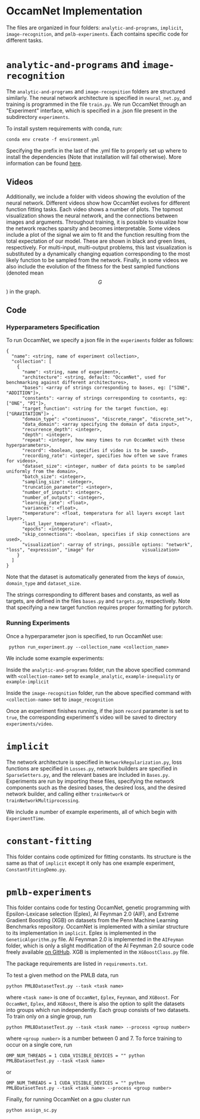 # OccamNet Implementation

The files are organized in four folders: `analytic-and-programs`, `implicit`, `image-recognition`, and `pmlb-experiments`. Each contains specific code for different tasks. 

# `analytic-and-programs` and `image-recognition`
The `analytic-and-programs` and `image-recognition` folders are structured similarly. The neural network architecture is specified in `neural_net.py`, and training is programmed in the file `train.py`. We run OccamNet through an "Experiment" interface, which is specified in a .json file present in the subdirectory `experiments`.

To install system requirements with conda, run:
```
conda env create -f environment.yml
```
Specifying the prefix in the last of the .yml file to properly set up where to install the dependencies (Note that installation will fail otherwise). More information can be found [here](https://docs.conda.io/projects/conda/en/latest/user-guide/tasks/manage-environments.html). 



## Videos

Additionally, we include a folder with videos showing the evolution of the neural network. Different videos show how OccamNet evolves for different function fitting tasks. Each video shows a number of plots. The topmost visualization shows the neural network, and the connections between images and arguments. Throughout training, it is possible to visualize how the network reaches sparsity and becomes interpretable. Some videos include a plot of the signal we aim to fit and the function resulting from the total expectation of our model. These are shown in black and green lines, respectively. For multi-input, multi-output problems, this last visualization is substituted by a dynamically changing equation corresponding to the most likely function to be sampled from the network. Finally, in some videos we also include the evolution of the fitness for the best sampled functions (denoted mean $$G$$) in the graph.



## Code



### Hyperparameters Specification

To run OccamNet, we specify a json file in the `experiments` folder as follows:



```
{
  "name": <string, name of experiment collection>,
  "collection": [
    {
      "name": <string, name of experiment>,
      "architecture": <string, default: "OccamNet", used for benchmarking against different architectures>,
      "bases": <array of strings corresponding to bases, eg: ["SINE", "ADDITION"]>,
      "constants": <array of strings corresponding to cosntants, eg: ["ONE", "PI"]>,
      "target_function": <string for the target function, eg: ["GRAVITATION"]> ,
      "domain_type": <"continuous", "discrete_range", "discrete_set">,
      "data_domain": <array specifying the domain of data input>,
      "recurrence_depth": <integer>,
      "depth": <integer>,
      "repeat": <integer, how many times to run OccamNet with these hyperparameters>,
      "record": <boolean, specifies if video is to be saved>,
      "recording_rate": <integer, specifies how often we save frames for videos>,
      "dataset_size": <integer, number of data points to be sampled uniformly from the domain>,
      "batch_size": <integer>,
      "sampling_size": <integer>,
      "truncation_parameter": <integer>,
      "number_of_inputs": <integer>,
      "number_of_outputs": <integer>,
      "learning_rate": <float>,
      "variances": <float>,
      "temperature": <float, temperatura for all layers except last layer>,
      "last_layer_temperature": <float>,
      "epochs": <integer>,
      "skip_connections": <boolean, specifies if skip connections are used>,
      "visualization": <array of strings, possible options: "network", "loss", "expression", "image" for 			      visualization>
    }
  ]
}

```



Note that the dataset is automatically generated from the keys of `domain`, `domain_type` and `dataset_size`.

The strings corresponding to different bases and constants, as well as targets, are defined in the files `bases.py` and `targets.py`, respectively. Note that specifying a new target function requires proper formatting for pytorch.




### Running Experiments

Once a hyperparameter json is specified, to run OccamNet use:

```
 python run_experiment.py --collection_name <collection_name>
```



We include some example experiments:

Inside the `analytic-and-programs` folder, run the above specified command with `<collection-name>` set to `example_analytic`, `example-inequality` or `example-implicit`

Inside the `image-recognition` folder, run the above specified command with `<collection-name>` set to `image_recognition`

Once an experiment finishes running, if the json `record` parameter is set to `true`, the corresponding experiment's video will be saved to directory `experiments/video`.


# `implicit`
The network architecture is specified in `NetworkRegularization.py`, loss functions are specified in `Losses.py`, network builders are specified in `SparseSetters.py`, and the relevant bases are included in `Bases.py`. Experiments are run by importing these files, specifying the network components such as the desired bases, the desired loss, and the desired network builder, and calling either `trainNetwork` or `trainNetworkMultiprocessing`.

We include a number of example experiments, all of which begin with `ExperimentTime`.


# `constant-fitting`
This folder contains code optimized for fitting constants. Its structure is the same as that of `implicit` except it only has one example experiment, `ConstantFittingDemo.py`.


# `pmlb-experiments`
This folder contains code for testing OccamNet, genetic programming with Epsilon-Lexicase selection (Eplex), AI Feynman 2.0 (AIF), and Extreme Gradient Boosting (XGB) on datasets from the Penn Machine Learning Benchmarks repository. OccamNet is implemented with a similar structure to its implementation in `implicit`. Eplex is implemented in the `GeneticAlgorithm.py` file. AI Feynman 2.0 is implemented in the `AIFeyman` folder, which is only a slight modification of the AI Feynman 2.0 source code freely available [on GitHub](https://github.com/SJ001/AI-Feynman). XGB is implemented in the `XGBoostClass.py` file. 

The package requirements are listed in `requirements.txt`. 

To test a given method on the PMLB data, run 

```
python PMLBDatasetTest.py --task <task name>
```

where `<task name>` is one of `OccamNet`, `Eplex`, `Feynman`, and `XGBoost`. For `OccamNet`, `Eplex`, and `XGBoost`, there is also the option to split the datasets into groups which run independently. Each group consists of two datasets. To train only on a single group, run

```
python PMLBDatasetTest.py --task <task name> --process <group number>
```

where `<group number>` is a number between 0 and 7. To force training to occur on a single core, run

```
OMP_NUM_THREADS = 1 CUDA_VISIBLE_DEVICES = "" python PMLBDatasetTest.py --task <task name>
```

or

```
OMP_NUM_THREADS = 1 CUDA_VISIBLE_DEVICES = "" python PMLBDatasetTest.py --task <task name> --process <group number>
```

Finally, for running OccamNet on a gpu cluster run

```
python assign_sc.py
```
